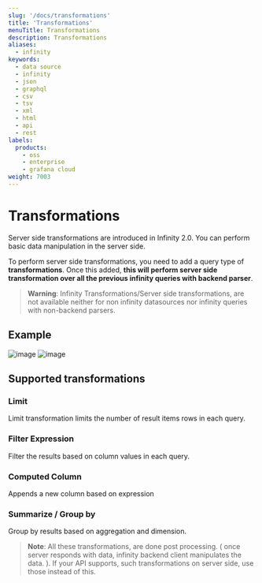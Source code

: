 ```yaml
---
slug: '/docs/transformations'
title: 'Transformations'
menuTitle: Transformations
description: Transformations
aliases:
  - infinity
keywords:
  - data source
  - infinity
  - json
  - graphql
  - csv
  - tsv
  - xml
  - html
  - api
  - rest
labels:
  products:
    - oss
    - enterprise
    - grafana cloud
weight: 7003
---
```


# Transformations

Server side transformations are introduced in Infinity 2.0. You can perform basic data manipulation in the server side.

To perform server side transformations, you need to add a query type of **transformations**. Once this added, **this will perform server side transformation over all the previous infinity queries with backend parser**.

> **Warning**: Infinity Transformations/Server side transformations, are not available neither for non infinity datasources nor infinity queries with non-backend parsers.

## Example

![image](https://github.com/grafana/grafana-infinity-datasource/assets/153843/a3116cff-d5eb-4092-83bb-2ca17ec1f052#center)
![image](https://github.com/grafana/grafana-infinity-datasource/assets/153843/bf8b5787-e8b2-4847-95a7-544aa2f4848e#center)

## Supported transformations

### Limit

Limit transformation limits the number of result items rows in each query.

### Filter Expression

Filter the results based on column values in each query.

### Computed Column

Appends a new column based on expression

### Summarize / Group by

Group by results based on aggregation and dimension.

> **Note**: All these transformations, are done post processing. ( once server responds with data, infinity backend client manipulates the data. ). If your API supports, such transformations on server side, use those instead of this.
